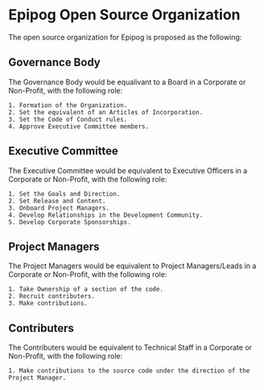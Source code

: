 # Epipog Open Source Organization

The open source organization for Epipog is proposed as the following:

## Governance Body

The Governance Body would be equalivant to a Board in a Corporate or Non-Profit, with the following role:

    1. Formation of the Organization.
    2. Set the equivalent of an Articles of Incorporation.
    3. Set the Code of Conduct rules.
    4. Approve Executive Committee members.

## Executive Committee

The Executive Committee would be equivalent to Executive Officers in a Corporate or Non-Profit, with the following role:

    1. Set the Goals and Direction.
    2. Set Release and Content.
    3. Onboard Project Managers.
    4. Develop Relationships in the Development Community.
    5. Develop Corporate Sponsorships.

## Project Managers

The Project Managers would be equivalent to Project Managers/Leads in a Corporate or Non-Profit, with the following role:

    1. Take Ownership of a section of the code.
    2. Recruit contributers.
    3. Make contributions.

## Contributers

The Contributers would be equivalent to Technical Staff in a Corporate or Non-Profit, with the following role:

    1. Make contributions to the source code under the direction of the Project Manager.

